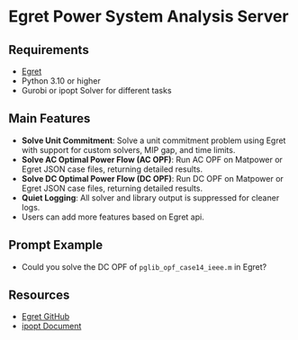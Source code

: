 # Egret Power System Analysis Server

## Requirements

- [Egret](https://github.com/grid-parity-exchange/Egret)
- Python 3.10 or higher
- Gurobi or ipopt Solver for different tasks

## Main Features

- **Solve Unit Commitment**: Solve a unit commitment problem using Egret with support for custom solvers, MIP gap, and time limits.
- **Solve AC Optimal Power Flow (AC OPF)**: Run AC OPF on Matpower or Egret JSON case files, returning detailed results.
- **Solve DC Optimal Power Flow (DC OPF)**: Run DC OPF on Matpower or Egret JSON case files, returning detailed results.
- **Quiet Logging**: All solver and library output is suppressed for cleaner logs.
- Users can add more features based on Egret api.


## Prompt Example

- Could you solve the DC OPF of `pglib_opf_case14_ieee.m` in Egret?


## Resources
- [Egret GitHub](https://github.com/grid-parity-exchange/Egret) 
- [ipopt Document](https://coin-or.github.io/Ipopt/)